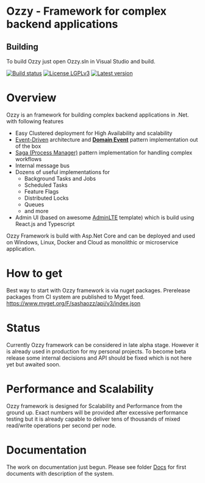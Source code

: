 
# Ozzy - Framework for complex backend applications

## Building
To build Ozzy just open Ozzy.sln in Visual Studio and build.

[![Build status](https://ci.appveyor.com/api/projects/status/6jgm738fj2td9ujh?svg=true)](https://ci.appveyor.com/project/sashaozz/ozzy)
[![License LGPLv3](https://img.shields.io/badge/license-LGPLv3-green.svg)](http://www.gnu.org/licenses/lgpl-3.0.html)
[![Latest version](https://img.shields.io/nuget/v/ozzy.svg)](https://www.nuget.org/packages?q=ozzy)

# Overview
Ozzy is an framework for building complex backend applications in .Net. with following features

- Easy Clustered deployment for High Availability and scalability
- [Event-Driven](http://microservices.io/patterns/data/event-driven-architecture.html) architecture and [**Domain Event**](https://martinfowler.com/eaaDev/DomainEvent.html) pattern implementation out of the box
- [Saga (Process Manager)](https://msdn.microsoft.com/en-us/library/jj591569.aspx) pattern implementation for handling complex workflows
- Internal message bus
- Dozens of useful implementations for
    - Background Tasks and Jobs
    - Scheduled Tasks    
    - Feature Flags
    - Distributed Locks
    - Queues
    - and more
- Admin UI (based on awesome [AdminLTE](https://github.com/almasaeed2010/AdminLTE/) template) which is build using React.js and Typescript

Ozzy Framework is build with Asp.Net Core and can be deployed and used on Windows, Linux, Docker and Cloud as monolithic or microservice application.

# How to get
Best way to start with Ozzy framework is via nuget packages.
Prerelease packages from CI system are published to Myget feed.
https://www.myget.org/F/sashaozz/api/v3/index.json

# Status

Currently Ozzy framework can be considered in late alpha stage. However it is already used in production for my personal projects. To become beta release some internal decisions and API should be fixed which is not here yet but awaited soon.

# Performance and Scalability

Ozzy framework is designed for Scalability and Performance from the ground up. Exact numbers will be provided after excessive performance testing but it is already capable to deliver tens of thousands of mixed read/write operations per second per node.

# Documentation
The work on documentation just begun. Please see folder [Docs](tree/master/docs) for first documents with description of the system.
